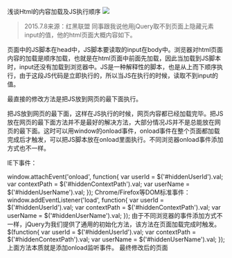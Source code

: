 浅谈Html的内容加载及JS执行顺序
![](http://i.imgur.com/O5WUbRb.jpg)
> 2015.7.8来源：红黑联盟
同事跟我说他用jQuery取不到页面上隐藏元素input的值，他的html页面大概内容如下。

<script type=text/javascript src=jslib/jquery-1.11.2.min.js></script><script type=text/javascript> var userId = $('#hiddenUserId').val; var contextPath = $('#hiddenContextPath').val; var userName = $('#hiddenUserName').val; </script>
页面中的JS脚本在head中，JS脚本要读取的input在body中。浏览器对html页面内容的加载是顺序加载，也就是在html页面中前面先加载，因此当加载到JS脚本时，input还没有加载到浏览器中。JS是一种解释性的脚本，也是从上而下顺序执行，由于这段JS代码是立即执行的，所以当JS在执行的时候，读取不到input的值。

最直接的修改方法是把JS放到网页的最下面执行。

<script type=text/javascript src=jslib/jquery-1.11.2.min.js></script><script type=text/javascript> var userId = $('#hiddenUserId').val; var contextPath = $('#hiddenContextPath').val; var userName = $('#hiddenUserName').val; </script>把JS放到网页的最下面，这样在JS执行的时候，网页内容都已经加载完毕。把JS放在网页的最下面方法并不是最好的解决方法，大部分情况JS并不是总能放在网页的最下面。这时可以用window的onload事件，onload事件在整个页面都加载完成后才触发，可以把JS脚本放在onload里面执行。不同浏览器onload事件添加方式也不一样。
IE下事件：

window.attachEvent('onload', function{ var userId = $('#hiddenUserId').val; var contextPath = $('#hiddenContextPath').val; var userName = $('#hiddenUserName').val; });
Chrome/Firefox等DOM标准事件：
window.addEventListener('load', function{ var userId = $('#hiddenUserId').val; var contextPath = $('#hiddenContextPath').val; var userName = $('#hiddenUserName').val; });
由于不同浏览器的事件添加方式不一样，jQuery为我们提供了通用的初始化方法，该方法在页面加载完成时触发。
$(function{ var userId = $('#hiddenUserId').val; var contextPath = $('#hiddenContextPath').val; var userName = $('#hiddenUserName').val; });上面方法本质就是添加onload监听事件。
最终修改后的页面

<script type=text/javascript src=jslib/jquery-1.11.2.min.js></script><script type=text/javascript> $(function{ var userId = $('#hiddenUserId').val; var contextPath = $('#hiddenContextPath').val; var userName = $('#hiddenUserName').val; }); </script>